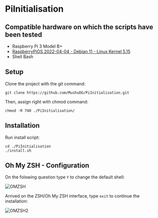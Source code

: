 # PiInitialisation
## Compatible hardware on which the scripts have been tested
* Raspberry Pi 3 Model B+
* [RaspberryPiOS 2022-04-04 - Debian 11 - Linux Kernel 5.15](https://downloads.raspberrypi.org/raspios_lite_armhf/images/raspios_lite_armhf-2022-04-07/2022-04-04-raspios-bullseye-armhf-lite.img.xz)
* Shell Bash
## Setup
Clone the project with the git command:
```
git clone https://github.com/MushuDG/PiInitialisation.git
```
Then, assign right with chmod command:
```
chmod -R 740 ./PiInitialisation/
```
## Installation
Run install script:
```
cd ./PiInitialisation
./install.sh
```

## Oh My ZSH - Configuration
On the folowing question type `Y` to change the default shell:

![OMZSH](https://github.com/MushuDG/PiInitialisation/blob/main/screenshots/OhMyZshConfig.png)

Arrived on the ZSH/Oh My ZSH interface, type `exit` to continue the installation:

![OMZSH2](https://github.com/MushuDG/PiInitialisation/blob/main/screenshots/OhMyZshConfig2.png)

